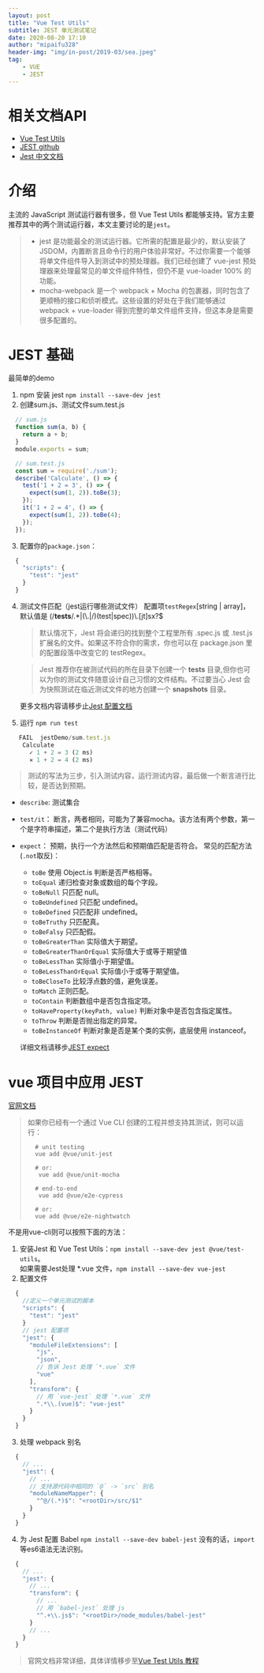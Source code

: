 ```yaml
---
layout: post
title: "Vue Test Utils"
subtitle: JEST 单元测试笔记
date: 2020-08-20 17:10
author: "mipaifu328"
header-img: "img/in-post/2019-03/sea.jpeg"
tag: 
    - VUE
    - JEST
---
```


# 相关文档API

- [Vue Test Utils](https://vue-test-utils.vuejs.org/zh/)
- [JEST github](https://github.com/facebook/jest)
- [Jest 中文文档](http://facebook.github.io/jest/docs/zh-Hans/getting-started.html)

# 介绍

主流的 JavaScript 测试运行器有很多，但 Vue Test Utils 都能够支持。官方主要推荐其中的两个测试运行器，本文主要讨论的是`jest`。

> - jest 是功能最全的测试运行器。它所需的配置是最少的，默认安装了 JSDOM，内置断言且命令行的用户体验非常好。不过你需要一个能够将单文件组件导入到测试中的预处理器。我们已经创建了 vue-jest 预处理器来处理最常见的单文件组件特性，但仍不是 vue-loader 100% 的功能。
> - mocha-webpack 是一个 webpack + Mocha 的包裹器，同时包含了更顺畅的接口和侦听模式。这些设置的好处在于我们能够通过 webpack + vue-loader 得到完整的单文件组件支持，但这本身是需要很多配置的。

# JEST 基础

最简单的demo
1. npm 安装 jest `npm install --save-dev jest`
2. 创建sum.js、测试文件sum.test.js
  ``` javascript
    // sum.js
    function sum(a, b) {
      return a + b;
    }
    module.exports = sum;

    // sum.test.js
    const sum = require('./sum');
    describe('Calculate', () => {
      test('1 + 2 = 3', () => {
        expect(sum(1, 2)).toBe(3);
      }); 
      it('1 + 2 = 4', () => {
        expect(sum(1, 2)).toBe(4);
      }); 
    });
  ```
3. 配置你的`package.json`：
  ``` js
    {
      "scripts": {
        "test": "jest"
      }
    }
  ```
4. 测试文件匹配（jest运行哪些测试文件）
  配置项`testRegex`[string | array<string>]，默认值是 (/__tests__/.*|(\\.|/)(test|spec))\\.[jt]sx?$
    > 默认情况下，Jest 将会递归的找到整个工程里所有 .spec.js 或 .test.js 扩展名的文件。如果这不符合你的需求，你也可以在 package.json 里的配置段落中改变它的 testRegex。
  
    >Jest 推荐你在被测试代码的所在目录下创建一个 __tests__ 目录,但你也可以为你的测试文件随意设计自己习惯的文件结构。不过要当心 Jest 会为快照测试在临近测试文件的地方创建一个 __snapshots__ 目录。
    
    更多文档内容请移步止[Jest 配置文档](https://jestjs.io/docs/zh-Hans/configuration)  
5. 运行 `npm run test`
  ``` js
     FAIL  jestDemo/sum.test.js
      Calculate
        ✓ 1 + 2 = 3 (2 ms)
        ✕ 1 + 2 = 4 (2 ms)
  ```

> 测试的写法为三步，引入测试内容，运行测试内容，最后做一个断言进行比较，是否达到预期。

- `describe`: 测试集合
- `test/it`： 断言，两者相同，可能为了兼容mocha。该方法有两个参数，第一个是字符串描述，第二个是执行方法（测试代码）
- `expect`： 预期，执行一个方法然后和预期值匹配是否符合。
  常见的匹配方法(`.not`取反)：
  - `toBe` 使用 Object.is 判断是否严格相等。
  - `toEqual` 递归检查对象或数组的每个字段。
  - `toBeNull` 只匹配 null。
  - `toBeUndefined` 只匹配 undefined。
  - `toBeDefined` 只匹配非 undefined。
  - `toBeTruthy` 只匹配真。
  - `toBeFalsy` 只匹配假。
  - `toBeGreaterThan` 实际值大于期望。
  - `toBeGreaterThanOrEqual` 实际值大于或等于期望值
  - `toBeLessThan` 实际值小于期望值。
  - `toBeLessThanOrEqual` 实际值小于或等于期望值。
  - `toBeCloseTo` 比较浮点数的值，避免误差。
  - `toMatch` 正则匹配。
  - `toContain` 判断数组中是否包含指定项。
  - `toHaveProperty(keyPath, value)` 判断对象中是否包含指定属性。
  - `toThrow` 判断是否抛出指定的异常。
  - `toBeInstanceOf` 判断对象是否是某个类的实例，底层使用 instanceof。

  详细文档请移步[JEST expect  ](https://jestjs.io/docs/zh-Hans/expect)
# vue 项目中应用 JEST

[官网文档](https://vue-test-utils.vuejs.org/zh/installation/#%E7%94%A8-jest-%E6%B5%8B%E8%AF%95%E5%8D%95%E6%96%87%E4%BB%B6%E7%BB%84%E4%BB%B6)
> 如果你已经有一个通过 Vue CLI 创建的工程并想支持其测试，则可以运行：
> ``` shell
>   # unit testing
>   vue add @vue/unit-jest
>
>   # or:
>    vue add @vue/unit-mocha
>
>   # end-to-end
>    vue add @vue/e2e-cypress
>
>   # or:
>   vue add @vue/e2e-nightwatch
> ```

不是用vue-cli则可以按照下面的方法：

1. 安装Jest 和 Vue Test Utils：`npm install --save-dev jest @vue/test-utils`。  
  如果需要Jest处理 *.vue 文件，`npm install --save-dev vue-jest`
2. 配置文件
  ``` js
    {
      //定义一个单元测试的脚本
      "scripts": {
        "test": "jest"
      }
      // jest 配置项
      "jest": {
        "moduleFileExtensions": [
          "js",
          "json",
          // 告诉 Jest 处理 `*.vue` 文件
          "vue"
        ],
        "transform": {
          // 用 `vue-jest` 处理 `*.vue` 文件
          ".*\\.(vue)$": "vue-jest"
        }
      }
    }
  ```
3. 处理 webpack 别名
  ``` js
    {
      // ...
      "jest": {
        // ...
        // 支持源代码中相同的 `@` -> `src` 别名
        "moduleNameMapper": {
          "^@/(.*)$": "<rootDir>/src/$1"
        }
      }
    }
  ```
4. 为 Jest 配置 Babel
  `npm install --save-dev babel-jest` 没有的话，`import`等es6语法无法识别。
  ``` js
    {
      // ...
      "jest": {
        // ...
        "transform": {
          // ...
          // 用 `babel-jest` 处理 js
          "^.+\\.js$": "<rootDir>/node_modules/babel-jest"
        }
        // ...
      }
    }
  ```

> 官网文档非常详细，具体详情移步至[Vue Test Utils 教程](https://vue-test-utils.vuejs.org/zh/guides/)